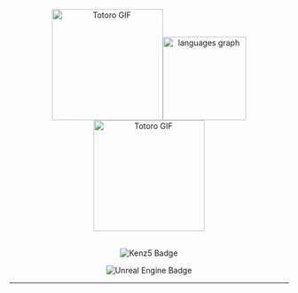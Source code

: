 
<div align="center">
<img src="https://github.com/user-attachments/assets/22d0ef25-9cf7-4a1f-8ae8-9ab3ddd4acbd" width="200" height="200" alt="Totoro GIF" /><img src="https://github-readme-stats.vercel.app/api/top-langs?username=kenzz55&locale=en&hide_title=false&layout=compact&card_width=320&langs_count=5&theme=dracula&hide_border=false" height="150" alt="languages graph"  /><img src="https://github.com/user-attachments/assets/22d0ef25-9cf7-4a1f-8ae8-9ab3ddd4acbd" width="200" height="200" alt="Totoro GIF" />
</div>


<br clear="left">

<p align="center">
  <img src="https://img.shields.io/badge/kenz5-E5511E?style=badge&logo=Tistory&logoColor=white" alt="Kenz5 Badge" />
</p>

<p align="center">
<img src="https://img.shields.io/badge/unreal%20engine-0E1128?style=badge&logo=unrealengine&logoColor=white" alt="Unreal Engine Badge" />
</p>

---



  

